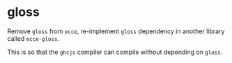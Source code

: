 # gloss
Remove `gloss` from `ecce`, re-implement `gloss` dependency in another 
library called `ecce-gloss`.

This is so that the `ghcjs` compiler can compile without depending on `gloss`.
